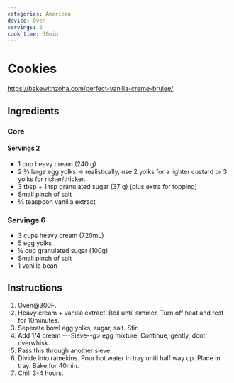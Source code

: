 ```yaml
---
categories: American
device: Oven
servings: 2
cook time: 30min
---
```


# Cookies
https://bakewithzoha.com/perfect-vanilla-creme-brulee/

## Ingredients

### Core

#### Servings 2
- 1 cup heavy cream (240 g)
- 2 ⅔ large egg yolks → realistically, use 2 yolks for a lighter custard or 3 yolks for richer/thicker.
- 3 tbsp + 1 tsp granulated sugar (37 g) (plus extra for topping)
- Small pinch of salt
- ⅔ teaspoon vanilla extract

### Servings 6
- 3 cups heavy cream (720mL)
- 5 egg yolks
- ½ cup granulated sugar (100g)
- Small pinch of salt
- 1 vanilla bean


## Instructions
1. Oven@300F. 
2. Heavy cream + vanilla extract. Boil until simmer. Turn off heat and rest for 10minutes.
3. Seperate bowl egg yolks, sugar, salt. Stir.
4. Add 1/4 cream ---Sieve--g> egg mixture. Continue, gently, dont overwhisk.
5. Pass this through another sieve.
6. Divide into ramekins. Pour hot water in tray until half way up. Place in tray. Bake for 40min.
7. Chill 3-4 hours.
